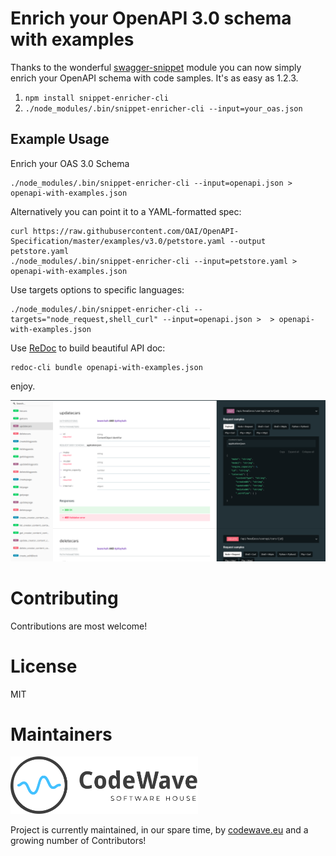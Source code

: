 # Enrich your OpenAPI 3.0 schema with examples

Thanks to the wonderful [swagger-snippet](https://github.com/ErikWittern/swagger-snippet) module you can now simply enrich your OpenAPI schema with code samples. It's as easy as 1.2.3.

1. ``npm install snippet-enricher-cli``
2. ``./node_modules/.bin/snippet-enricher-cli --input=your_oas.json``

## Example Usage

Enrich your OAS 3.0 Schema
```
./node_modules/.bin/snippet-enricher-cli --input=openapi.json > openapi-with-examples.json
```
Alternatively you can point it to a YAML-formatted spec:
```
curl https://raw.githubusercontent.com/OAI/OpenAPI-Specification/master/examples/v3.0/petstore.yaml --output petstore.yaml
./node_modules/.bin/snippet-enricher-cli --input=petstore.yaml > openapi-with-examples.json
```

Use targets options to specific languages:
```
./node_modules/.bin/snippet-enricher-cli --targets="node_request,shell_curl" --input=openapi.json >  > openapi-with-examples.json
```

Use [ReDoc](https://github.com/Redocly/redoc/) to build beautiful API doc:
```
redoc-cli bundle openapi-with-examples.json
```

enjoy.

![ReDoc API documentation with code samples](image.png)

Contributing
=======================================================================

Contributions are most welcome!


License
=======================================================================

MIT

Maintainers
===========

[<img width="300" title="Codewave.eu" src="cdwv-logo-new.svg">](http://codewave.eu)

Project is currently maintained, in our spare time, by [codewave.eu](http://codewave.eu) and a growing number of Contributors!
